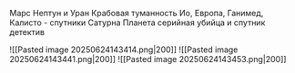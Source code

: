 
 Марс
 Нептун и Уран
 Крабовая туманность
 Ио, Европа, Ганимед, Калисто - спутники Сатурна
 Планета серийная убийца и спутник детектив
 

![[Pasted image 20250624143414.png|200]]
![[Pasted image 20250624143441.png|200]]
![[Pasted image 20250624143453.png|200]]